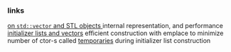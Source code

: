 
### links 


[on `std::vector` and STL objects ][10] internal representation, and performance
[initializer lists and vectors][11] efficient construction with emplace to minimize number of ctor-s called
[temporaries][12] during initializer list construction  

[10]: https://www.sthu.org/blog/16-cpp-arrays/index.html
[11]: https://tristanbrindle.com/posts/beware-copies-initializer-list
[12]: https://akrzemi1.wordpress.com/2016/07/07/the-cost-of-stdinitializer_list/
